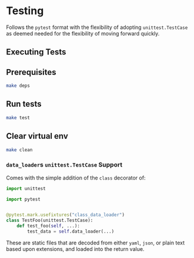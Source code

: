 # Testing

Follows the `pytest` format with the flexibility of adopting `unittest.TestCase` as deemed needed for the flexibility of moving forward quickly.

## Executing Tests

## Prerequisites

```bash
make deps
```

## Run tests

```bash
make test
```

## Clear virtual env

```bash
make clean
```

### `data_loader`s `unittest.TestCase` Support

Comes with the simple addition of the `class` decorator of:

```python
import unittest

import pytest


@pytest.mark.usefixtures("class_data_loader")
class TestFoo(unittest.TestCase):
    def test_foo(self, ...):
        test_data = self.data_loader(...)
```

These are static files that are decoded from either `yaml`, `json`, or plain text based upon extensions, and loaded into the return value.
